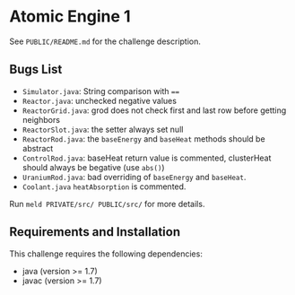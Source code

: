 # Atomic Engine 1

See `PUBLIC/README.md` for the challenge description.

## Bugs List

* `Simulator.java`: String comparison with `==`
* `Reactor.java`: unchecked negative values
* `ReactorGrid.java`: grod does not check first and last row before getting neighbors
* `ReactorSlot.java`: the setter always set null
* `ReactorRod.java`: the `baseEnergy` and `baseHeat` methods should be abstract
* `ControlRod.java`: baseHeat return value is commented, clusterHeat should always be begative (use `abs()`)
* `UraniumRod.java`: bad overriding of `baseEnergy` and `baseHeat`.
* `Coolant.java` `heatAbsorption` is commented.

Run `meld PRIVATE/src/ PUBLIC/src/`
for more details.

## Requirements and Installation

This challenge requires the following dependencies:

* java (version >= 1.7)
* javac (version >= 1.7)
